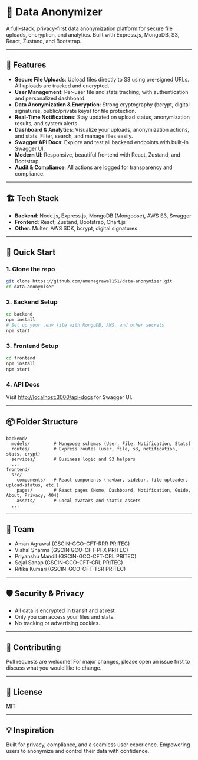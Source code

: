 # 🚀 Data Anonymizer

A full-stack, privacy-first data anonymization platform for secure file uploads, encryption, and analytics. Built with Express.js, MongoDB, S3, React, Zustand, and Bootstrap.

---

## 🌟 Features

- **Secure File Uploads**: Upload files directly to S3 using pre-signed URLs. All uploads are tracked and encrypted.
- **User Management**: Per-user file and stats tracking, with authentication and personalized dashboard.
- **Data Anonymization & Encryption**: Strong cryptography (bcrypt, digital signatures, public/private keys) for file protection.
- **Real-Time Notifications**: Stay updated on upload status, anonymization results, and system alerts.
- **Dashboard & Analytics**: Visualize your uploads, anonymization actions, and stats. Filter, search, and manage files easily.
- **Swagger API Docs**: Explore and test all backend endpoints with built-in Swagger UI.
- **Modern UI**: Responsive, beautiful frontend with React, Zustand, and Bootstrap.
- **Audit & Compliance**: All actions are logged for transparency and compliance.

---

## 🏗️ Tech Stack

- **Backend**: Node.js, Express.js, MongoDB (Mongoose), AWS S3, Swagger
- **Frontend**: React, Zustand, Bootstrap, Chart.js
- **Other**: Multer, AWS SDK, bcrypt, digital signatures

---

## 🚦 Quick Start

### 1. Clone the repo
```bash
git clone https://github.com/amanagrawal151/data-anonymiser.git
cd data-anonymiser
```

### 2. Backend Setup
```bash
cd backend
npm install
# Set up your .env file with MongoDB, AWS, and other secrets
npm start
```

### 3. Frontend Setup
```bash
cd frontend
npm install
npm start
```

### 4. API Docs
Visit [http://localhost:3000/api-docs](http://localhost:3000/api-docs) for Swagger UI.

---

## 📦 Folder Structure

```
backend/
  models/         # Mongoose schemas (User, File, Notification, Stats)
  routes/         # Express routes (user, file, s3, notification, stats, crypt)
  services/       # Business logic and S3 helpers
  ...
frontend/
  src/
    components/   # React components (navbar, sidebar, file-uploader, upload-status, etc.)
    pages/        # React pages (Home, Dashboard, Notification, Guide, About, Privacy, 404)
    assets/       # Local avatars and static assets
  ...
```

---

## 👥 Team
- Aman Agrawal (GSCIN-GCO-CFT-RRR PRITEC)
- Vishal Sharma (GSCIN GCO-CFT-PFX PRITEC)
- Priyanshu Mandil (GSCIN-GCO-CFT-CRL PRITEC)
- Sejal Sanap (GSCIN-GCO-CFT-CRL PRITEC)
- Ritika Kumari (GSCIN-GCO-CFT-TSR PRITEC)

---

## 🛡️ Security & Privacy
- All data is encrypted in transit and at rest.
- Only you can access your files and stats.
- No tracking or advertising cookies.

---

## 🤝 Contributing
Pull requests are welcome! For major changes, please open an issue first to discuss what you would like to change.

---

## 📄 License
MIT

---

## 💡 Inspiration
Built for privacy, compliance, and a seamless user experience. Empowering users to anonymize and control their data with confidence.

